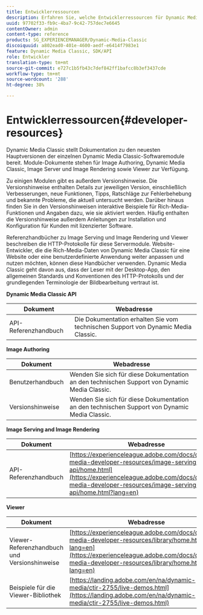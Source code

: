 ```yaml
---
title: Entwicklerressourcen
description: Erfahren Sie, welche Entwicklerressourcen für Dynamic Media verfügbar sind.
uuid: 97702f33-fb9c-4ba7-9c42-757dec7e6645
contentOwner: admin
content-type: reference
products: SG_EXPERIENCEMANAGER/Dynamic-Media-Classic
discoiquuid: a802ead0-401e-4600-aedf-e6414f7983e1
feature: Dynamic Media Classic, SDK/API
role: Entwickler
translation-type: tm+mt
source-git-commit: e727c1b5fb43c7def842ff1bafcc8b3ef3437cde
workflow-type: tm+mt
source-wordcount: '288'
ht-degree: 38%

---
```



# Entwicklerressourcen{#developer-resources}

Dynamic Media Classic stellt Dokumentation zu den neuesten Hauptversionen der einzelnen Dynamic Media Classic-Softwaremodule bereit. Module-Dokumente stehen für Image Authoring, Dynamic Media Classic, Image Server und Image Rendering sowie Viewer zur Verfügung.

Zu einigen Modulen gibt es außerdem Versionshinweise. Die Versionshinweise enthalten Details zur jeweiligen Version, einschließlich Verbesserungen, neue Funktionen, Tipps, Ratschläge zur Fehlerbehebung und bekannte Probleme, die aktuell untersucht werden. Darüber hinaus finden Sie in den Versionshinweisen interaktive Beispiele für Rich-Media-Funktionen und Angaben dazu, wie sie aktiviert werden. Häufig enthalten die Versionshinweise außerdem Anleitungen zur Installation und Konfiguration für Kunden mit lizenzierter Software.

Referenzhandbücher zu Image Serving und Image Rendering und Viewer beschreiben die HTTP-Protokolle für diese Servermodule. Website-Entwickler, die die Rich-Media-Daten von Dynamic Media Classic für eine Website oder eine benutzerdefinierte Anwendung weiter anpassen und nutzen möchten, können diese Handbücher verwenden. Dynamic Media Classic geht davon aus, dass der Leser mit der Desktop-App, den allgemeinen Standards und Konventionen des HTTP-Protokolls und der grundlegenden Terminologie der Bildbearbeitung vertraut ist.


**Dynamic Media Classic API**

| Dokument | Webadresse |
|--- |--- |
| API-Referenzhandbuch | Die Dokumentation erhalten Sie vom technischen Support von Dynamic Media Classic. |

**Image Authoring**

| Dokument | Webadresse |
|--- |--- |
| Benutzerhandbuch | Wenden Sie sich für diese Dokumentation an den technischen Support von Dynamic Media Classic. |
| Versionshinweise | Wenden Sie sich für diese Dokumentation an den technischen Support von Dynamic Media Classic. |

**Image Serving and Image Rendering**

| Dokument | Webadresse |
|--- |--- |
| API-Referenzhandbuch | [https://experienceleague.adobe.com/docs/dynamic-media-developer-resources/image-serving-api/home.html](https://experienceleague.adobe.com/docs/dynamic-media-developer-resources/image-serving-api/home.html?lang=en) |

**Viewer**

| Dokument | Webadresse |
|--- |--- |
| Viewer-Referenzhandbuch und Versionshinweise | [https://experienceleague.adobe.com/docs/dynamic-media-developer-resources/library/home.html?lang=en](https://experienceleague.adobe.com/docs/dynamic-media-developer-resources/library/home.html?lang=en) |
| Beispiele für die Viewer-Bibliothek | [https://landing.adobe.com/en/na/dynamic-media/ctir-2755/live-demos.html](https://landing.adobe.com/en/na/dynamic-media/ctir-2755/live-demos.html) |


<!-- 

**Web-to-Print**

|Document|Web address|
|--- |--- |
|Reference Guide|[https://www.adobe.com/go/learn_s7_webtoprint_en](https://www.adobe.com/go/learn_s7_webtoprint_en)| 

-->
